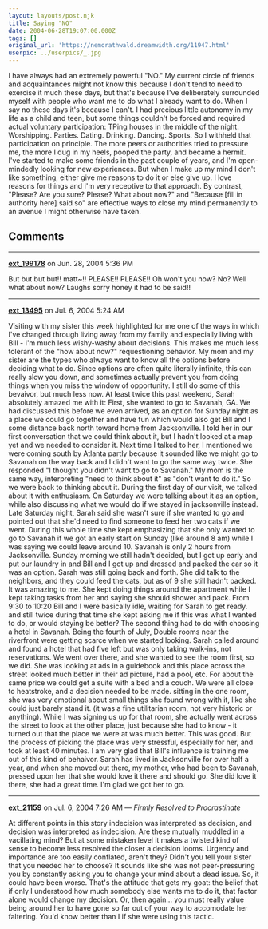 ```yaml
---
layout: layouts/post.njk
title: Saying "NO"
date: 2004-06-28T19:07:00.000Z
tags: []
original_url: 'https://nemorathwald.dreamwidth.org/11947.html'
userpic: ../userpics/_.jpg
---
```

I have always had an extremely powerful "NO." My current circle of friends and acquaintances might not know this because I don't tend to need to exercise it much these days, but that's because I've deliberately surrounded myself with people who want me to do what I already want to do. When I say no these days it's because I can't. I had precious little autonomy in my life as a child and teen, but some things couldn't be forced and required actual voluntary participation: TPing houses in the middle of the night. Worshipping. Parties. Dating. Drinking. Dancing. Sports. So I withheld that participation on principle. The more peers or authorities tried to pressure me, the more I dug in my heels, pooped the party, and became a hermit. I've started to make some friends in the past couple of years, and I'm open-mindedly looking for new experiences. But when I make up my mind I don't like something, either give me reasons to do it or else give up. I love reasons for things and I'm very receptive to that approach. By contrast, "Please? Are you sure? Please? What about now?" and "Because \[fill in authority here\] said so" are effective ways to close my mind permanently to an avenue I might otherwise have taken.

## Comments

---

**[ext_199178](https://www.dreamwidth.org/users/ext_199178)** on Jun. 28, 2004 5:36 PM

But but but but!! matt~!! PLEASE!! PLEASE!! Oh won't you now? No? Well what about now? Laughs sorry honey it had to be said!!

---

**[ext_13495](https://www.dreamwidth.org/users/ext_13495)** on Jul. 6, 2004 5:24 AM

Visiting with my sister this week highlighted for me one of the ways in which I've changed through living away from my family and especially living with Bill - I'm much less wishy-washy about decisions. This makes me much less tolerant of the "how about now?" requestioning behavior. My mom and my sister are the types who always want to know all the options before deciding what to do. Since options are often quite literally infinite, this can really slow you down, and sometimes actually prevent you from doing things when you miss the window of opportunity. I still do some of this bevaivor, but much less now. At least twice this past weekend, Sarah absolutely amazed me with it: First, she wanted to go to Savanah, GA. We had discussed this before we even arrived, as an option for Sunday night as a place we could go together and have fun which would also get Bill and I some distance back north toward home from Jacksonville. I told her in our first conversation that we could think about it, but I hadn't looked at a map yet and we needed to consider it. Next time I talked to her, I mentioned we were coming south by Atlanta partly because it sounded like we might go to Savanah on the way back and I didn't want to go the same way twice. She responded "I thought you didn't want to go to Savanah." My mom is the same way, interpreting "need to think about it" as "don't want to do it." So we were back to thinking about it. During the first day of our visit, we talked about it with enthusiasm. On Saturday we were talking about it as an option, while also discussing what we would do if we stayed in jacksonville instead. Late Saturday night, Sarah said she wasn't sure if she wanted to go and pointed out that she'd need to find someone to feed her two cats if we went. During this whole time she kept emphasizing that she only wanted to go to Savanah if we got an early start on Sunday (like around 8 am) while I was saying we could leave around 10. Savanah is only 2 hours from Jacksonville. Sunday morning we still hadn't decided, but I got up early and put our laundry in and Bill and I got up and dressed and packed the car so it was an option. Sarah was still going back and forth. She did talk to the neighbors, and they could feed the cats, but as of 9 she still hadn't packed. It was amazing to me. She kept doing things around the apartment while I kept taking tasks from her and saying she should shower and pack. From 9:30 to 10:20 Bill and I were basically idle, waiting for Sarah to get ready. and still twice during that time she kept asking me if this was what I wanted to do, or would staying be better? The second thing had to do with choosing a hotel in Savanah. Being the fourth of July, Double rooms near the riverfront were getting scarce when we started looking. Sarah called around and found a hotel that had five left but was only taking walk-ins, not reservations. We went over there, and she wanted to see the room first, so we did. She was looking at ads in a guidebook and this place across the street looked much better in their ad picture, had a pool, etc. For about the same price we could get a suite with a bed and a couch. We were all close to heatstroke, and a decision needed to be made. sitting in the one room, she was very emotional about small things she found wrong with it, like she could just barely stand it. (it was a fine utilitarian room, not very historic or anything). While I was signing us up for that room, she actually went across the street to look at the other place, just because she had to know - it turned out that the place we were at was much better. This was good. But the process of picking the place was very stressful, especially for her, and took at least 40 minutes. I am very glad that Bill's influence is training me out of this kind of behaivor. Sarah has lived in Jacksonville for over half a year, and when she moved out there, my mother, who had been to Savanah, pressed upon her that she would love it there and should go. She did love it there, she had a great time. I'm glad we got her to go.

---

**[ext_21159](https://www.dreamwidth.org/users/ext_21159)** on Jul. 6, 2004 7:26 AM — *Firmly Resolved to Procrastinate*

At different points in this story indecision was interpreted as decision, and decision was interpreted as indecision. Are these mutually muddled in a vacillating mind? But at some mistaken level it makes a twisted kind of sense to become less resolved the closer a decision looms. Urgency and importance are too easily conflated, aren't they? Didn't you tell your sister that you needed her to choose? It sounds like she was not peer-pressuring you by constantly asking you to change your mind about a dead issue. So, it could have been worse. That's the attitude that gets my goat: the belief that if only I understood how much somebody else wants me to do it, that factor alone would change my decision. Or, then again... you must really value being around her to have gone so far out of your way to accomodate her faltering. You'd know better than I if she were using this tactic.
